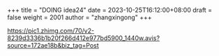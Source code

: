 +++
title = "DOING idea24"
date = 2023-10-25T16:12:00+08:00
draft = false
weight = 2001
author = "zhangxingong"
+++

<https://pic1.zhimg.com/70/v2-8239d3336b1b20f266d412e977bd5900_1440w.avis?source=172ae18b&biz_tag=Post>
